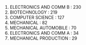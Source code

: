 1. ELECTRONICS AND COMM B :      230
2. BIOTECHNOLOGY :                          219
3. COMPUTER SCIENCE :                     127
4. MECHANICAL :                                 82
5. MECHANICAL AUTOMOBILE :        70
6. ELECTRONICS AND COMM A :       34
7. MECHANICAL PRODUCTION :        29